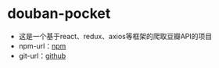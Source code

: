 # douban-pocket

- 这是一个基于react、redux、axios等框架的爬取豆瓣API的项目
- npm-url：[npm](https://www.npmjs.com/package/unlunar)
- git-url：[github](https://github.com/UnLunar/unlunar)
<br>
